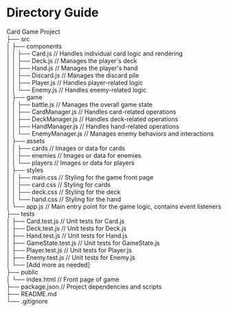 # Directory Guide
Card Game Project  
├── src  
│   ├── components  
│   │   ├── Card.js            // Handles individual card logic and rendering  
│   │   ├── Deck.js            // Manages the player's deck  
│   │   ├── Hand.js            // Manages the player's hand  
│   │   ├── Discard.js         // Manages the discard pile  
│   │   ├── Player.js          // Handles player-related logic  
│   │   └── Enemy.js           // Handles enemy-related logic  
│   ├── game  
│   │   ├── battle.js          // Manages the overall game state  
│   │   ├── CardManager.js     // Handles card-related operations  
│   │   ├── DeckManager.js     // Handles deck-related operations  
│   │   ├── HandManager.js     // Handles hand-related operations  
│   │   └── EnemyManager.js    // Manages enemy behaviors and interactions  
│   ├── assets  
│   │   ├── cards              // Images or data for cards  
│   │   ├── enemies            // Images or data for enemies  
│   │   └── players            // Images or data for players  
│   ├── styles  
│   │   ├── main.css           // Styling for the game front page  
│   │   ├── card.css           // Styling for cards  
│   │   ├── deck.css           // Styling for the deck  
│   │   └── hand.css           // Styling for the hand  
│   └── app.js                 // Main entry point for the game logic, contains event listeners  
├── tests  
│   ├── Card.test.js           // Unit tests for Card.js  
│   ├── Deck.test.js           // Unit tests for Deck.js  
│   ├── Hand.test.js           // Unit tests for Hand.js  
│   ├── GameState.test.js      // Unit tests for GameState.js  
│   ├── Player.test.js         // Unit tests for Player.js  
│   ├── Enemy.test.js          // Unit tests for Enemy.js  
│   └── [Add more as needed]  
├── public  
│   └── index.html             // Front page of game  
├── package.json               // Project dependencies and scripts  
├── README.md                    
└── .gitignore                   